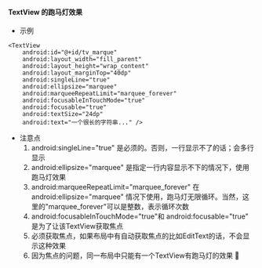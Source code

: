 #### TextView 的跑马灯效果

* 示例
```
<TextView
    android:id="@+id/tv_marque"
    android:layout_width="fill_parent"
    android:layout_height="wrap_content"
    android:layout_marginTop="40dp"
    android:singleLine="true"
    android:ellipsize="marquee"
    android:marqueeRepeatLimit="marquee_forever"
    android:focusableInTouchMode="true"
    android:focusable="true"
    android:textSize="24dp"
    android:text="一个很长的字符串..." />
```

* 注意点
  1. android:singleLine="true" 是必须的。否则，一行显示不了的话；会多行显示
  2. android:ellipsize="marquee" 是指定一行内容显示不下的情况下，使用跑马灯效果
  3. android:marqueeRepeatLimit="marquee_forever" 在 android:ellipsize="marquee" 情况下使用，跑马灯无限循环。当然，这里的"marquee_forever"可以是整数，表示循环次数
  4. android:focusableInTouchMode="true"和 android:focusable="true" 是为了让该TextView获取焦点
  5. 必须获取焦点，如果布局中有自动获取焦点的比如EditText的话，不会显示这种效果
  6. 因为焦点的问题，同一布局中只能有一个TextView有跑马灯的效果
  
